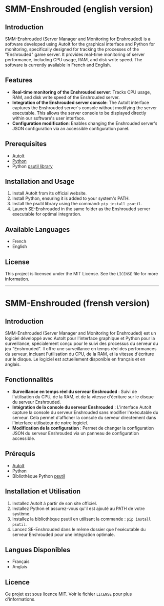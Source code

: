 # SMM-Enshrouded (english version)

## Introduction
SMM-Enshrouded (Server Manager and Monitoring for Enshrouded) is a software developed using AutoIt for the graphical interface and Python for monitoring, specifically designed for tracking the processes of the "Enshrouded" game server. It provides real-time monitoring of server performance, including CPU usage, RAM, and disk write speed. The software is currently available in French and English.

## Features
- **Real-time monitoring of the Enshrouded server**: Tracks CPU usage, RAM, and disk write speed of the Enshrouded server.
- **Integration of the Enshrouded server console**: The AutoIt interface captures the Enshrouded server's console without modifying the server executable. This allows the server console to be displayed directly within our software's user interface.
- **Configuration modification**: Enables changing the Enshrouded server's JSON configuration via an accessible configuration panel.

## Prerequisites
- [AutoIt](https://www.autoitscript.com/site/autoit/)
- [Python](https://www.python.org/downloads/)
- Python [psutil library](https://pypi.org/project/psutil/)

## Installation and Usage
1. Install AutoIt from its official website.
2. Install Python, ensuring it is added to your system's PATH.
3. Install the psutil library using the command: `pip install psutil`.
4. Launch SE-Enshrouded in the same folder as the Enshrouded server executable for optimal integration.

## Available Languages
- French
- English

## License
This project is licensed under the MIT License. See the `LICENSE` file for more information.

---

# SMM-Enshrouded (frensh version)

## Introduction
SMM-Enshrouded (Server Manager and Monitoring for Enshrouded) est un logiciel développé avec AutoIt pour l'interface graphique et Python pour la surveillance, spécialement conçu pour le suivi des processus du serveur du jeu "Enshrouded". Il offre une surveillance en temps réel des performances du serveur, incluant l'utilisation du CPU, de la RAM, et la vitesse d'écriture sur le disque. Le logiciel est actuellement disponible en français et en anglais.

## Fonctionnalités
- **Surveillance en temps réel du serveur Enshrouded** : Suivi de l'utilisation du CPU, de la RAM, et de la vitesse d'écriture sur le disque du serveur Enshrouded.
- **Intégration de la console du serveur Enshrouded** : L'interface AutoIt capture la console du serveur Enshrouded sans modifier l'exécutable du serveur. Cela permet d'afficher la console du serveur directement dans l'interface utilisateur de notre logiciel.
- **Modification de la configuration** : Permet de changer la configuration JSON du serveur Enshrouded via un panneau de configuration accessible.

## Prérequis
- [AutoIt](https://www.autoitscript.com/site/autoit/)
- [Python](https://www.python.org/downloads/)
- Bibliothèque Python [psutil](https://pypi.org/project/psutil/)

## Installation et Utilisation
1. Installez AutoIt à partir de son site officiel.
2. Installez Python et assurez-vous qu'il est ajouté au PATH de votre système.
3. Installez la bibliothèque psutil en utilisant la commande : `pip install psutil`.
4. Lancez SE-Enshrouded dans le même dossier que l'exécutable du serveur Enshrouded pour une intégration optimale.

## Langues Disponibles
- Français
- Anglais

## Licence
Ce projet est sous licence MIT. Voir le fichier `LICENSE` pour plus d'informations.
